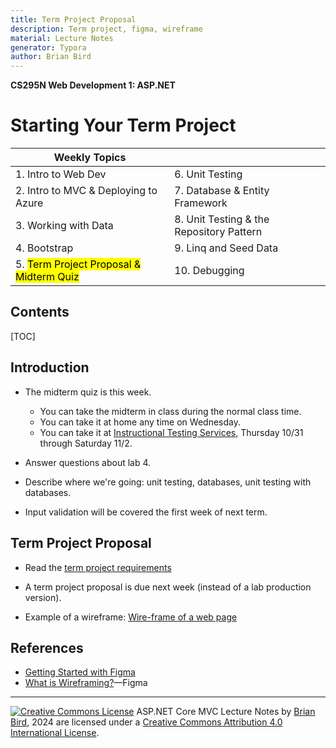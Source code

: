 ```yaml
---
title: Term Project Proposal
description: Term project, figma, wireframe
material: Lecture Notes
generator: Typora
author: Brian Bird
---
```


**CS295N Web Development 1: ASP.NET**

<h1>Starting Your Term Project</h1>

| Weekly Topics                                        |                                          |
| ---------------------------------------------------- | ---------------------------------------- |
| 1. Intro to Web Dev                                  | 6. Unit Testing                          |
| 2. Intro to MVC & Deploying to Azure                 | 7. Database & Entity Framework           |
| 3. Working with Data                                 | 8. Unit Testing & the Repository Pattern |
| 4. Bootstrap                                         | 9. Linq and Seed Data                    |
| 5. <mark>Term Project Proposal & Midterm Quiz</mark> | 10. Debugging                            |

<h2>Contents</h2>

[TOC]

## Introduction

- The midterm quiz is this week.
  - You can take the midterm in class during the normal class time.
  - You can take it at home any time on Wednesday.
  - You can take it at [Instructional Testing Services](https://www.lanecc.edu/get-support/academic-support/instructional-testing-services), Thursday 10/31 through Saturday 11/2.

- Answer questions about lab 4.
- Describe where we're going: unit testing, databases, unit testing with databases.
- Input validation will be covered the first week of next term.

## Term Project Proposal

- Read the [term project requirements](../TermProject/CS295N-TermProjectRequirements.html)

- A term project proposal is due next week (instead of a lab production version).
- Example of a wireframe: [Wire-frame of a web page](https://profbird.github.io/CS246-CourseMaterials/LectureNotes/Images/Beispiel-Balsamiq-Wireframe.jpg)

## References

- [Getting Started with Figma](https://help.figma.com/hc/en-us/categories/360002051613)
- [What is Wireframing?](https://www.figma.com/resource-library/what-is-wireframing)&mdash;Figma

------

[![Creative Commons License](https://i.creativecommons.org/l/by/4.0/80x15.png)](http://creativecommons.org/licenses/by/4.0/) ASP.NET Core MVC Lecture Notes by [Brian Bird](https://birdsbits.blog), 2024 are licensed under a [Creative Commons Attribution 4.0 International License](http://creativecommons.org/licenses/by/4.0/). 

